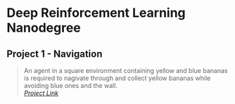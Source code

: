 # Deep Reinforcement Learning Nanodegree
## Project 1 - Navigation
> An agent in a square environment containing yellow and blue bananas is required to nagivate through and collect yellow bananas while avoiding blue ones and the wall.  
 *[Project Link](https://github.com/unfussygarlic/DRL-ND/tree/master/P1-Navigation)*
